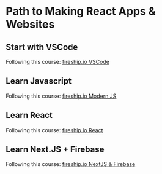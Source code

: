 # Path to Making React Apps & Websites

## Start with VSCode

Following this course: [fireship.io VSCode](https://fireship.io/courses/vscode-tricks/)

## Learn Javascript

Following this course: [fireship.io Modern JS](https://fireship.io/courses/js/)

## Learn React

Following this course: [fireship.io React](https://fireship.io/courses/react/)

## Learn Next.JS + Firebase

Following this course: [fireship.io NextJS & Firebase](https://fireship.io/courses/react-next-firebase/)
